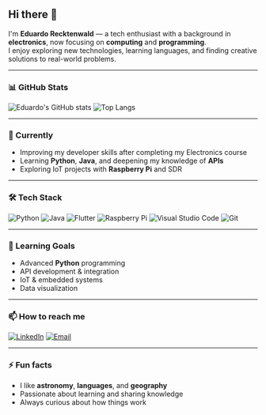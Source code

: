 ## Hi there 👋

I'm **Eduardo Recktenwald** — a tech enthusiast with a background in **electronics**, now focusing on **computing** and **programming**.  
I enjoy exploring new technologies, learning languages, and finding creative solutions to real-world problems.

---

### 📊 GitHub Stats
![Eduardo's GitHub stats](https://github-readme-stats.vercel.app/api?username=SeuUsuario&show_icons=true&theme=tokyonight)
![Top Langs](https://github-readme-stats.vercel.app/api/top-langs/?username=SeuUsuario&layout=compact&theme=tokyonight)

---

### 🔭 Currently
- Improving my developer skills after completing my Electronics course
- Learning **Python**, **Java**, and deepening my knowledge of **APIs**
- Exploring IoT projects with **Raspberry Pi** and SDR

---

### 🛠 Tech Stack
![Python](https://img.shields.io/badge/Python-3776AB?style=for-the-badge&logo=python&logoColor=white)
![Java](https://img.shields.io/badge/Java-007396?style=for-the-badge&logo=openjdk&logoColor=white)
![Flutter](https://img.shields.io/badge/Flutter-02569B?style=for-the-badge&logo=flutter&logoColor=white)
![Raspberry Pi](https://img.shields.io/badge/Raspberry%20Pi-A22846?style=for-the-badge&logo=raspberrypi&logoColor=white)
![Visual Studio Code](https://img.shields.io/badge/VS%20Code-007ACC?style=for-the-badge&logo=visualstudiocode&logoColor=white)
![Git](https://img.shields.io/badge/Git-F05032?style=for-the-badge&logo=git&logoColor=white)

---

### 🌱 Learning Goals
- Advanced **Python** programming
- API development & integration
- IoT & embedded systems
- Data visualization

---

### 📫 How to reach me
[![LinkedIn](https://img.shields.io/badge/LinkedIn-0A66C2?style=for-the-badge&logo=linkedin&logoColor=white)](https://linkedin.com/in/seu-perfil)
[![Email](https://img.shields.io/badge/Email-D14836?style=for-the-badge&logo=gmail&logoColor=white)](mailto:seuemail@gmail.com)

---

### ⚡ Fun facts
- I like **astronomy**, **languages**, and **geography**
- Passionate about learning and sharing knowledge
- Always curious about how things work


